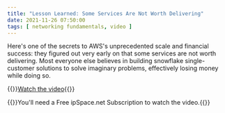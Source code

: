 ```yaml
---
title: "Lesson Learned: Some Services Are Not Worth Delivering"
date: 2021-11-26 07:50:00
tags: [ networking fundamentals, video ]
---
```

Here's one of the secrets to AWS's unprecedented scale and financial success: they figured out very early on that some services are not worth delivering. Most everyone else believes in building snowflake single-customer solutions to solve imaginary problems, effectively losing money while doing so.

{{<jump>}}[Watch the video](https://my.ipspace.net/bin/get/NetBiz/L4%20-%20Some%20Services%20Are%20Not%20Worth%20Delivering.mp4?doccode=NetBiz){{</jump>}}

{{<note info>}}You'll need a Free ipSpace.net Subscription to watch the video.{{</note>}}
